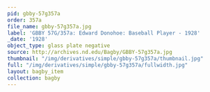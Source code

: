 ```yaml
---
pid: gbby-57g357a
order: 357a
file_name: gbby-57g357a.jpg
label: 'GBBY 57G/357a: Edward Donohoe: Baseball Player - 1928'
_date: '1928'
object_type: glass plate negative
source: http://archives.nd.edu/Bagby/GBBY-57g357a.jpg
thumbnail: "/img/derivatives/simple/gbby-57g357a/thumbnail.jpg"
full: "/img/derivatives/simple/gbby-57g357a/fullwidth.jpg"
layout: bagby_item
collection: bagby
---
```

